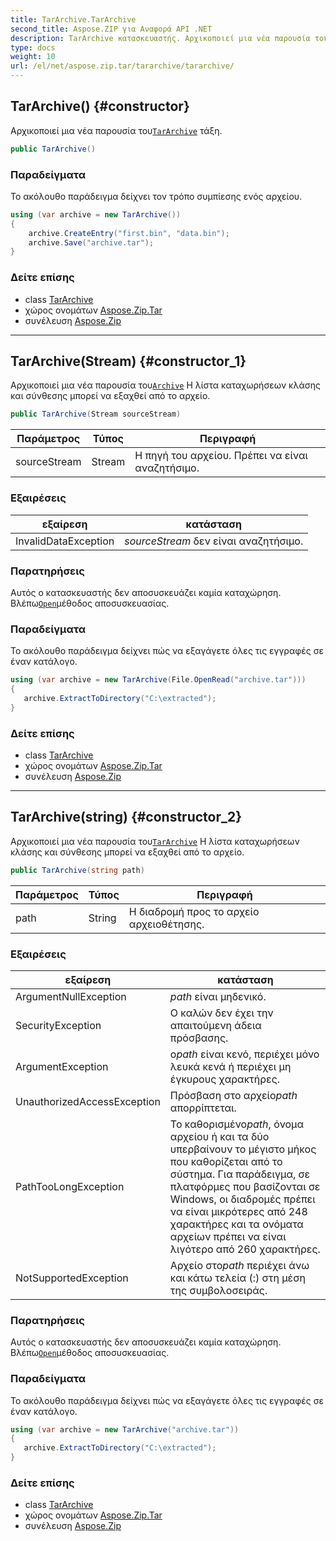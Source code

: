 ```yaml
---
title: TarArchive.TarArchive
second_title: Aspose.ZIP για Αναφορά API .NET
description: TarArchive κατασκευαστής. Αρχικοποιεί μια νέα παρουσία τουTarArchive τάξη.
type: docs
weight: 10
url: /el/net/aspose.zip.tar/tararchive/tararchive/
---
```

## TarArchive() {#constructor}

Αρχικοποιεί μια νέα παρουσία του[`TarArchive`](../) τάξη.

```csharp
public TarArchive()
```

### Παραδείγματα

Το ακόλουθο παράδειγμα δείχνει τον τρόπο συμπίεσης ενός αρχείου.

```csharp
using (var archive = new TarArchive())
{
    archive.CreateEntry("first.bin", "data.bin");
    archive.Save("archive.tar");
}
```

### Δείτε επίσης

* class [TarArchive](../)
* χώρος ονομάτων [Aspose.Zip.Tar](../../tararchive/)
* συνέλευση [Aspose.Zip](../../../)

---

## TarArchive(Stream) {#constructor_1}

Αρχικοποιεί μια νέα παρουσία του[`Archive`](../../../aspose.zip/archive/) Η λίστα καταχωρήσεων κλάσης και σύνθεσης μπορεί να εξαχθεί από το αρχείο.

```csharp
public TarArchive(Stream sourceStream)
```

| Παράμετρος | Τύπος | Περιγραφή |
| --- | --- | --- |
| sourceStream | Stream | Η πηγή του αρχείου. Πρέπει να είναι αναζητήσιμο. |

### Εξαιρέσεις

| εξαίρεση | κατάσταση |
| --- | --- |
| InvalidDataException | *sourceStream* δεν είναι αναζητήσιμο. |

### Παρατηρήσεις

Αυτός ο κατασκευαστής δεν αποσυσκευάζει καμία καταχώρηση. Βλέπω[`Open`](../../tarentry/open/)μέθοδος αποσυσκευασίας.

### Παραδείγματα

Το ακόλουθο παράδειγμα δείχνει πώς να εξαγάγετε όλες τις εγγραφές σε έναν κατάλογο.

```csharp
using (var archive = new TarArchive(File.OpenRead("archive.tar")))
{ 
   archive.ExtractToDirectory("C:\extracted");
}
```

### Δείτε επίσης

* class [TarArchive](../)
* χώρος ονομάτων [Aspose.Zip.Tar](../../tararchive/)
* συνέλευση [Aspose.Zip](../../../)

---

## TarArchive(string) {#constructor_2}

Αρχικοποιεί μια νέα παρουσία του[`TarArchive`](../) Η λίστα καταχωρήσεων κλάσης και σύνθεσης μπορεί να εξαχθεί από το αρχείο.

```csharp
public TarArchive(string path)
```

| Παράμετρος | Τύπος | Περιγραφή |
| --- | --- | --- |
| path | String | Η διαδρομή προς το αρχείο αρχειοθέτησης. |

### Εξαιρέσεις

| εξαίρεση | κατάσταση |
| --- | --- |
| ArgumentNullException | *path* είναι μηδενικό. |
| SecurityException | Ο καλών δεν έχει την απαιτούμενη άδεια πρόσβασης. |
| ArgumentException | ο*path* είναι κενό, περιέχει μόνο λευκά κενά ή περιέχει μη έγκυρους χαρακτήρες. |
| UnauthorizedAccessException | Πρόσβαση στο αρχείο*path* απορρίπτεται. |
| PathTooLongException | Το καθορισμένο*path*, όνομα αρχείου ή και τα δύο υπερβαίνουν το μέγιστο μήκος που καθορίζεται από το σύστημα. Για παράδειγμα, σε πλατφόρμες που βασίζονται σε Windows, οι διαδρομές πρέπει να είναι μικρότερες από 248 χαρακτήρες και τα ονόματα αρχείων πρέπει να είναι λιγότερο από 260 χαρακτήρες. |
| NotSupportedException | Αρχείο στο*path* περιέχει άνω και κάτω τελεία (:) στη μέση της συμβολοσειράς. |

### Παρατηρήσεις

Αυτός ο κατασκευαστής δεν αποσυσκευάζει καμία καταχώρηση. Βλέπω[`Open`](../../tarentry/open/)μέθοδος αποσυσκευασίας.

### Παραδείγματα

Το ακόλουθο παράδειγμα δείχνει πώς να εξαγάγετε όλες τις εγγραφές σε έναν κατάλογο.

```csharp
using (var archive = new TarArchive("archive.tar")) 
{ 
   archive.ExtractToDirectory("C:\extracted");
}
```

### Δείτε επίσης

* class [TarArchive](../)
* χώρος ονομάτων [Aspose.Zip.Tar](../../tararchive/)
* συνέλευση [Aspose.Zip](../../../)


